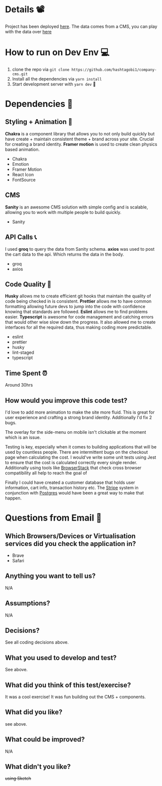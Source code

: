 
# Details 📽
Project has been deployed [here](https://web-dev-test-alpha.vercel.app/).
The data comes from a CMS, you can play with the data over [here](https://github.com/hashtagobi1/company-cms/tree/main)

# How to run on Dev Env 💻

1. clone the repo via `git clone https://github.com/hashtagobi1/company-cms.git`
2. Install all the dependencies via `yarn install`
3. Start development server with `yarn dev` 🚀

# Dependencies 🌲


## Styling + Animation 🎨
**Chakra** is a component library that allows you to not only build quickly but have create + maintain consistent theme + brand across your site. Crucial for creating a brand identity. **Framer motion** is used to create clean physics based animation.

- Chakra
- Emotion
- Framer Motion
- React Icon
- FontSource

## CMS 
**Sanity** is an awesome CMS solution with simple config and is scalable, allowing you to work with multiple people to build quickly.

- Sanity


## API Calls 📞

I used **groq** to query the data from Sanity schema. **axios** was used to post the cart data to the api. Which returns the data in the body.

- groq
- axios



## Code Quality 🔨
**Husky** allows me to create efficient git hooks that maintain the quality of code being checked in is consistent. **Prettier** allows me to have common formatting allowing future devs to jump into the code with confidence knowing that standards are followed. **Eslint** allows me to find problems easier. **Typescript** is awesome for code management and catching errors that would other wise slow down the progress. It also allowed me to create interfaces for all the required data, thus making coding more predictable.

- eslint
- prettier
- husky
- lint-staged
- typescript


##  Time Spent ⏰
Around 30hrs


## How would you improve this code test?

I'd love to add more animation to make the site more fluid. This is great for user experience and crafting a strong brand identity. Additionally I'd fix 2 bugs. 

The overlay for the side-menu on mobile isn't clickable at the moment which is an issue.

Testing is key, especially when it comes to building applications that will be used by countless people. There are intermittent bugs on the checkout page when calculating the cost. I would've write some unit tests using Jest to ensure that the cost is calculated correctly every single render. Additionally using tools like [BrowserStack](https://www.browserstack.com/) that check cross browser compatibility all help to reach the goal of 

Finally I could have created a customer database that holds user information, cart info, transaction history etc. The [Stripe](https://stripe.com/) system in conjunction with [Postgres](https://www.postgresql.org/) would have been a great way to make that happen.


# Questions from Email 📧

## Which Browsers/Devices or Virtualisation services did you check the application in?
- Brave
- Safari

## Anything you want to tell us?
N/A

## Assumptions?
N/A

## Decisions?
See all coding decisions above.

## What you used to develop and test?
See above.

## What did you think of this test/exercise?
It was a cool exercise! It was fun building out the CMS + components.

## What did you like?
see above.

## What could be improved?
N/A

## What didn't you like?
~~using Sketch~~
